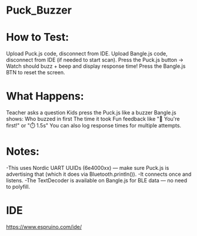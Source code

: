 # Puck_Buzzer

# How to Test:
Upload Puck.js code, disconnect from IDE.
Upload Bangle.js code, disconnect from IDE (if needed to start scan).
Press the Puck.js button → Watch should buzz + beep and display response time!
Press the Bangle.js BTN to reset the screen.


# What Happens:
Teacher asks a question
Kids press the Puck.js like a buzzer
Bangle.js shows:
Who buzzed in first
The time it took
Fun feedback like "🎉 You're first!" or "⏱️ 1.5s"
You can also log response times for multiple attempts.

# Notes:
-This uses Nordic UART UUIDs (6e4000xx) — make sure Puck.js is advertising that (which it does via Bluetooth.println()).
-It connects once and listens.
-The TextDecoder is available on Bangle.js for BLE data — no need to polyfill.


# IDE
https://www.espruino.com/ide/
